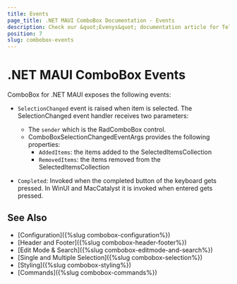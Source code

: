 ```yaml
---
title: Events
page_title: .NET MAUI ComboBox Documentation - Events
description: Check our &quot;Evenys&quot; documentation article for Telerik ComboBox for .NET MAUI control.
position: 7
slug: combobox-events
---
```


# .NET MAUI ComboBox Events

ComboBox for .NET MAUI exposes the following events:

- `SelectionChanged` event is raised when item is selected. The SelectionChanged event handler receives two parameters:
	- The `sender` which is the RadComboBox control.
	- ComboBoxSelectionChangedEventArgs provides the following properties:
		- `AddedItems`: the items added to the SelectedItemsCollection
		- `RemovedItems`: the items removed from the SelectedItemsCollection

- `Completed`: Invoked when the completed button of the keyboard gets pressed. In WinUI and MacCatalyst it is invoked when entered gets pressed. 

## See Also

- [Configuration]({%slug combobox-configuration%})
- [Header and Footer]({%slug combobox-header-footer%})
- [Edit Mode & Search]({%slug combobox-editmode-and-search%}) 
- [Single and Multiple Selection]({%slug combobox-selection%})
- [Styling]({%slug combobox-styling%})
- [Commands]({%slug combobox-commands%})

